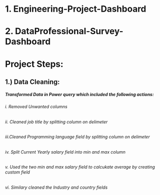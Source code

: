 # 1. Engineering-Project-Dashboard

# 2. DataProfessional-Survey-Dashboard

# Project Steps:

## 1.) Data Cleaning: 
##### Transformed Data in Power query which included the following actions:
###### i. Removed Unwanted columns
###### ii. Cleaned job title by splitting column on delimeter
###### iii.Cleaned Programming language field by splitting column on delimeter
###### iv. Split Current Yearly salary field into min and max column
###### v.  Used the two min and max salary field to calcukate average by creating custom field
###### vi. Similary cleaned the Industry and country fields








